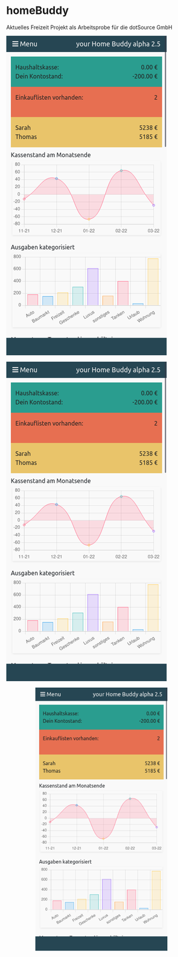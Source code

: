 # homeBuddy

Aktuelles Freizeit Projekt als Arbeitsprobe für die dotSource GmbH

![hbDashboard](https://github.com/ingebrixen/homeBuddy/blob/main/gitPics/hbDashboard.png?raw=true)

![hbDashboard](https://github.com/ingebrixen/homeBuddy/blob/main/gitPics/hbDashboard.png)

<p align="center">
  <img src="gitPics/hbDashboard.png" width="350" title="hbDashboard">
</p>
